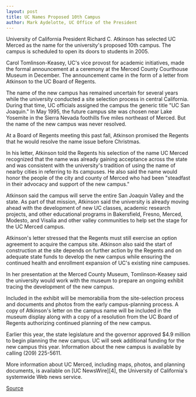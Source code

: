 ```yaml
---
layout: post
title: UC Names Proposed 10th Campus
author: Mark Aydelotte, UC Office of the President
---
```


University of California President Richard C. Atkinson has selected UC Merced as the name for the university's proposed 10th campus. The campus is scheduled to open its doors to students in 2005.

Carol Tomlinson-Keasey, UC's vice provost for academic initiatives, made the formal announcement at a ceremony at the Merced County Courthouse Museum in December. The announcement came in the form of a letter from Atkinson to the UC Board of Regents.

The name of the new campus has remained uncertain for several years while the university conducted a site selection process in central California. During that time, UC officials assigned the campus the generic title "UC San Joaquin." In May 1995, the future campus site was chosen near Lake Yosemite in the Sierra Nevada foothills five miles northeast of Merced. But the name of the new campus was never resolved.

At a Board of Regents meeting this past fall, Atkinson promised the Regents that he would resolve the name issue before Christmas.

In his letter, Atkinson told the Regents his selection of the name UC Merced recognized that the name was already gaining acceptance across the state and was consistent with the university's tradition of using the name of nearby cities in referring to its campuses. He also said the name would honor the people of the city and county of Merced who had been "steadfast in their advocacy and support of the new campus."

Atkinson said the campus will serve the entire San Joaquin Valley and the state. As part of that mission, Atkinson said the university is already moving ahead with the development of new UC classes, academic research projects, and other educational programs in Bakersfield, Fresno, Merced, Modesto, and Visalia and other valley communities to help set the stage for the UC Merced campus.

Atkinson's letter stressed that the Regents must still exercise an option agreement to acquire the campus site. Atkinson also said the start of construction at the site depends on further action by the Regents and on adequate state funds to develop the new campus while ensuring the continued health and enrollment expansion of UC's existing nine campuses.

In her presentation at the Merced County Museum, Tomlinson-Keasey said the university would work with the museum to prepare an ongoing exhibit tracing the development of the new campus.

Included in the exhibit will be memorabilia from the site-selection process and documents and photos from the early campus-planning process. A copy of Atkinson's letter on the campus name will be included in the museum display along with a copy of a resolution from the UC Board of Regents authorizing continued planning of the new campus.

Earlier this year, the state legislature and the governor approved $4.9 million to begin planning the new campus. UC will seek additional funding for the new campus this year. Information about the new campus is available by calling (209) 225-5611.

More information about UC Merced, including maps, photos, and planning documents, is available on [UC NewsWire][4], the University of California's systemwide Web news service.

[Source](http://www1.ucsc.edu/oncampus/currents/97-98/01-12/ucmerced.htm "Permalink to UC names proposed tenth campus: 01-12-98")

